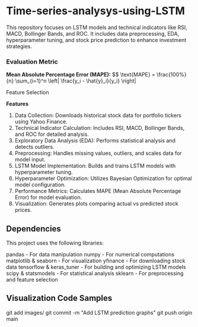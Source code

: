 # Time-series-analysys-using-LSTM
This repository focuses on LSTM models and technical indicators like RSI, MACD, Bollinger Bands, and ROC. It includes data preprocessing, EDA, hyperparameter tuning, and stock price prediction to enhance investment strategies.

### Evaluation Metric
**Mean Absolute Percentage Error (MAPE):**
$$
\text{MAPE} = \frac{100\%}{n} \sum_{i=1}^n \left| \frac{y_i - \hat{y}_i}{y_i} \right|

Feature Selection 

**Features**
1. Data Collection: Downloads historical stock data for portfolio tickers using Yahoo Finance.
2. Technical Indicator Calculation: Includes RSI, MACD, Bollinger Bands, and ROC for detailed analysis.
3. Exploratory Data Analysis (EDA): Performs statistical analysis and detects outliers.
4. Preprocessing: Handles missing values, outliers, and scales data for model input.
5. LSTM Model Implementation: Builds and trains LSTM models with hyperparameter tuning.
6. Hyperparameter Optimization: Utilizes Bayesian Optimization for optimal model configuration.
7. Performance Metrics: Calculates MAPE (Mean Absolute Percentage Error) for model evaluation.
8. Visualization: Generates plots comparing actual vs predicted stock prices.


## Dependencies
This project uses the following libraries:

pandas - For data manipulation
numpy - For numerical computations
matplotlib & seaborn - For visualization
yfinance - For downloading stock data
tensorflow & keras_tuner - For building and optimizing LSTM models
scipy & statsmodels - For statistical analysis
sklearn - For preprocessing and feature selection

## Visualization Code Samples
git add images/
git commit -m "Add LSTM prediction graphs"
git push origin main
